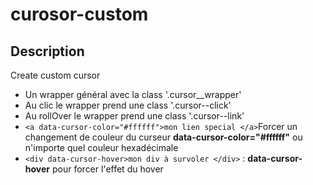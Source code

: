 # curosor-custom


## Description
Create custom cursor 

- Un wrapper général avec la class '.cursor__wrapper'
- Au clic le wrapper prend une class '.cursor--click'
- Au rollOver le wrapper prend une class '.cursor--link'
- `<a data-cursor-color="#ffffff">mon lien special </a>`Forcer un changement de couleur du curseur **data-cursor-color="#ffffff"** ou n'importe quel couleur hexadécimale
- `<div data-cursor-hover>mon div à survoler </div>` : **data-cursor-hover** pour forcer l'effet du hover 
